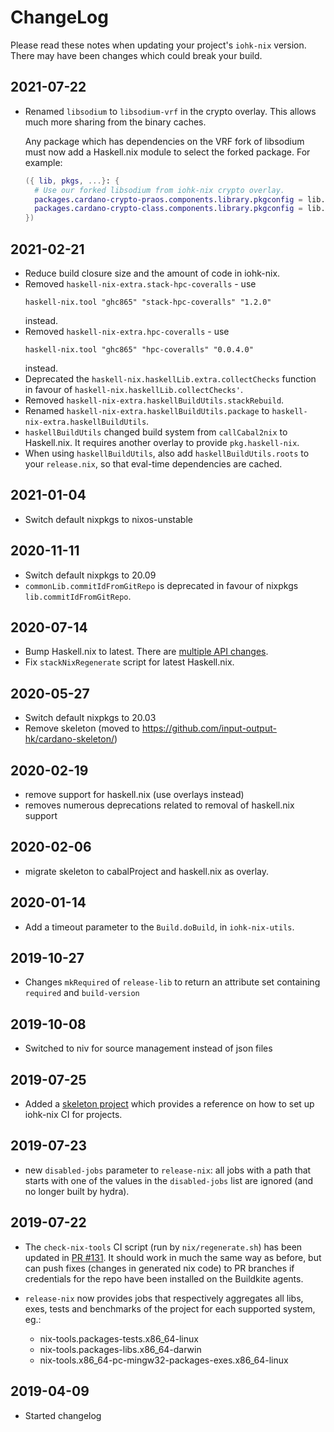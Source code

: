 # ChangeLog

Please read these notes when updating your project's `iohk-nix`
version. There may have been changes which could break your build.

## 2021-07-22
  * Renamed `libsodium` to `libsodium-vrf` in the crypto overlay. This
    allows much more sharing from the binary caches.

    Any package which has dependencies on the VRF fork of libsodium
    must now add a Haskell.nix module to select the forked package.
    For example:

    ```nix
    ({ lib, pkgs, ...}: {
      # Use our forked libsodium from iohk-nix crypto overlay.
      packages.cardano-crypto-praos.components.library.pkgconfig = lib.mkForce [ [ pkgs.libsodium-vrf ] ];
      packages.cardano-crypto-class.components.library.pkgconfig = lib.mkForce [ [ pkgs.libsodium-vrf ] ];
    })
    ```

## 2021-02-21
  * Reduce build closure size and the amount of code in iohk-nix.
  * Removed `haskell-nix-extra.stack-hpc-coveralls` - use
    ```
    haskell-nix.tool "ghc865" "stack-hpc-coveralls" "1.2.0"
    ```
    instead.
  * Removed `haskell-nix-extra.hpc-coveralls` - use
    ```
    haskell-nix.tool "ghc865" "hpc-coveralls" "0.0.4.0"
    ```
    instead.
  * Deprecated the `haskell-nix.haskellLib.extra.collectChecks` function
    in favour of `haskell-nix.haskellLib.collectChecks'`.
  * Removed `haskell-nix-extra.haskellBuildUtils.stackRebuild`.
  * Renamed `haskell-nix-extra.haskellBuildUtils.package`
    to  `haskell-nix-extra.haskellBuildUtils`.
  * `haskellBuildUtils` changed build system from `callCabal2nix`
    to Haskell.nix. It requires another overlay
    to provide `pkg.haskell-nix`.
  * When using `haskellBuildUtils`, also add `haskellBuildUtils.roots`
    to your `release.nix`, so that eval-time dependencies are cached.

## 2021-01-04
  * Switch default nixpkgs to nixos-unstable

## 2020-11-11
   * Switch default nixpkgs to 20.09
   * `commonLib.commitIdFromGitRepo` is deprecated in favour of nixpkgs `lib.commitIdFromGitRepo`.

## 2020-07-14
   * Bump Haskell.nix to latest. There are [multiple API changes](https://github.com/input-output-hk/haskell.nix/blob/master/changelog.md).
   * Fix `stackNixRegenerate` script for latest Haskell.nix.

## 2020-05-27
   * Switch default nixpkgs to 20.03
   * Remove skeleton (moved to https://github.com/input-output-hk/cardano-skeleton/)

## 2020-02-19
   * remove support for haskell.nix (use overlays instead)
   * removes numerous deprecations related to removal of haskell.nix support

## 2020-02-06
   * migrate skeleton to cabalProject and haskell.nix as overlay.

## 2020-01-14
   * Add a timeout parameter to the `Build.doBuild`, in `iohk-nix-utils`.

## 2019-10-27
   * Changes `mkRequired` of `release-lib` to return an attribute set
     containing `required` and `build-version`

## 2019-10-08

   * Switched to niv for source management instead of json files


## 2019-07-25

   * Added a [skeleton project](./skeleton/README.md) which provides a
     reference on how to set up iohk-nix CI for projects.

## 2019-07-23

   * new `disabled-jobs` parameter to `release-nix`: all jobs with a path
     that starts with one of the values in the `disabled-jobs` list are ignored
     (and no longer built by hydra).

## 2019-07-22

   * The `check-nix-tools` CI script (run by `nix/regenerate.sh`) has been updated in
     [PR #131](https://github.com/input-output-hk/iohk-nix/pull/131).
     It should work in much the same way as before, but can push fixes (changes in generated nix code)
     to PR branches if credentials for the repo have been installed on
     the Buildkite agents.

   * `release-nix` now provides jobs that respectively aggregates all libs, exes, tests and benchmarks of the project for each supported system, eg.:
     - nix-tools.packages-tests.x86_64-linux
     - nix-tools.packages-libs.x86_64-darwin
     - nix-tools.x86_64-pc-mingw32-packages-exes.x86_64-linux

## 2019-04-09

   * Started changelog
